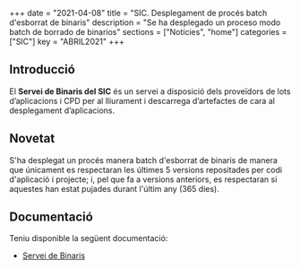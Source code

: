+++
date        = "2021-04-08"
title       = "SIC. Desplegament de procés batch d'esborrat de binaris"
description = "Se ha desplegado un proceso modo batch de borrado de binarios"
sections    = ["Notícies", "home"]
categories  = ["SIC"]
key         = "ABRIL2021"
+++

## Introducció

El **Servei de Binaris del SIC** és un servei a disposició dels proveïdors de lots d’aplicacions i CPD per al lliurament i descarrega d’artefactes de cara al desplegament d’aplicacions.

## Novetat

S'ha desplegat un procés manera batch d'esborrat de binaris de manera que únicament es respectaran les últimes 5 versions repositades per codi d'aplicació i projecte; i, pel que fa a versions anteriors, es respectaran si aquestes han estat pujades durant l'últim any (365 dies).

## Documentació

Teniu disponible la següent documentació:

* [Servei de Binaris](https://canigo.ctti.gencat.cat/sic-serveis/binaris/)
